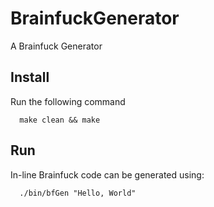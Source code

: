 # BrainfuckGenerator
A Brainfuck Generator

## Install

Run the following command

```
  make clean && make
```

## Run

In-line Brainfuck code can be generated using:

```
  ./bin/bfGen "Hello, World"
```